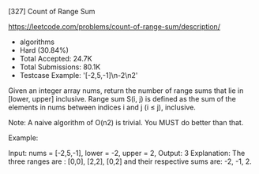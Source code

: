 [327] Count of Range Sum  

https://leetcode.com/problems/count-of-range-sum/description/

* algorithms
* Hard (30.84%)
* Total Accepted:    24.7K
* Total Submissions: 80.1K
* Testcase Example:  '[-2,5,-1]\n-2\n2'

Given an integer array nums, return the number of range sums that lie in [lower, upper] inclusive.
Range sum S(i, j) is defined as the sum of the elements in nums between indices i and j (i ≤ j), inclusive.

Note:
A naive algorithm of O(n2) is trivial. You MUST do better than that.

Example:


Input: nums = [-2,5,-1], lower = -2, upper = 2,
Output: 3 
Explanation: The three ranges are : [0,0], [2,2], [0,2] and their respective sums are: -2, -1, 2.


